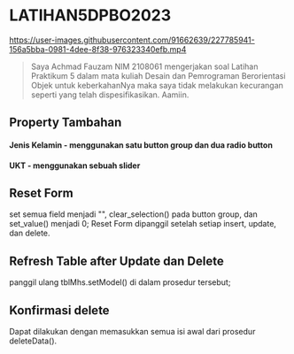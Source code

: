 # LATIHAN5DPBO2023

https://user-images.githubusercontent.com/91662639/227785941-156a5bba-0981-4dee-8f38-976323340efb.mp4

> Saya Achmad Fauzam NIM 2108061 mengerjakan soal Latihan Praktikum 5
dalam mata kuliah Desain dan Pemrograman Berorientasi Objek
untuk keberkahanNya maka saya tidak melakukan kecurangan
seperti yang telah dispesifikasikan. Aamiin.

## Property Tambahan
#### Jenis Kelamin - menggunakan satu button group dan dua radio button
#### UKT - menggunakan sebuah slider

## Reset Form
set semua field menjadi "", clear_selection() pada button group, dan set_value() menjadi 0;
Reset Form dipanggil setelah setiap insert, update, dan delete.

## Refresh Table after Update dan Delete
panggil ulang tblMhs.setModel() di dalam prosedur tersebut;

## Konfirmasi delete
Dapat dilakukan dengan memasukkan semua isi awal dari prosedur deleteData().

